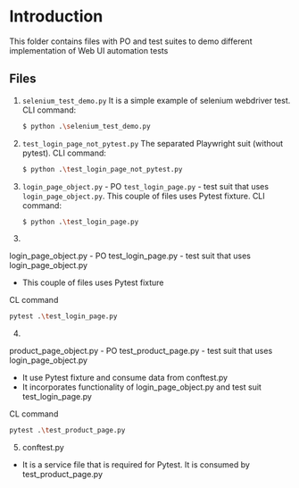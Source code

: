 # Introduction
This folder contains files with PO and test suites to demo different implementation of Web UI automation tests


## Files

1. `selenium_test_demo.py` It is a simple example of selenium webdriver test. CLI command:
   ```bash
   $ python .\selenium_test_demo.py
   ```

2. `test_login_page_not_pytest.py` The separated Playwright suit (without pytest). CLI command:
   ```bash
   $ python .\test_login_page_not_pytest.py
   ```

3. `login_page_object.py` - PO
   `test_login_page.py` - test suit that uses `login_page_object.py`. This couple of files uses Pytest fixture. CLI command:
   ```bash
   $ python .\test_login_page.py
   ```
3) 
login_page_object.py - PO
test_login_page.py - test suit that uses login_page_object.py
- This couple of files uses Pytest fixture

CL command
```bash
pytest .\test_login_page.py
```

4) 
product_page_object.py - PO
test_product_page.py - test suit that uses login_page_object.py
- It use Pytest fixture and consume data from conftest.py
- It incorporates functionality of login_page_object.py and test suit test_login_page.py

CL command
```bash
pytest .\test_product_page.py
```

5) conftest.py
- It is a service file that is required for Pytest. It is consumed by test_product_page.py
